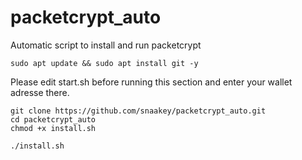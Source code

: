 # packetcrypt_auto
Automatic script to install and run packetcrypt
<br>

```
sudo apt update && sudo apt install git -y
```
Please edit start.sh before running this section and enter your wallet adresse there.
```
git clone https://github.com/snaakey/packetcrypt_auto.git
cd packetcrypt_auto
chmod +x install.sh
```
```
./install.sh
